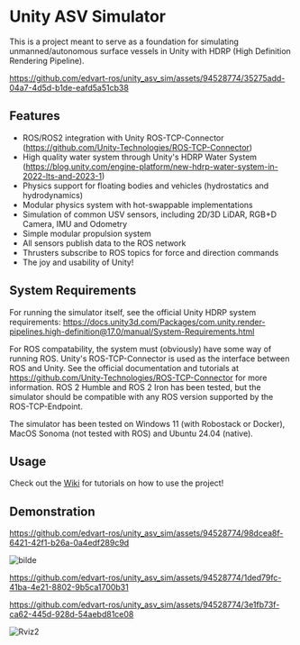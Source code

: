 # Unity ASV Simulator
This is a project meant to serve as a foundation for simulating unmanned/autonomous surface vessels in Unity with HDRP (High Definition Rendering Pipeline).

https://github.com/edvart-ros/unity_asv_sim/assets/94528774/35275add-04a7-4d5d-b1de-eafd5a51cb38

## Features
- ROS/ROS2 integration with Unity ROS-TCP-Connector (https://github.com/Unity-Technologies/ROS-TCP-Connector)
- High quality water system through Unity's HDRP Water System (https://blog.unity.com/engine-platform/new-hdrp-water-system-in-2022-lts-and-2023-1)
- Physics support for floating bodies and vehicles (hydrostatics and hydrodynamics)
- Modular physics system with hot-swappable implementations
- Simulation of common USV sensors, including 2D/3D LiDAR, RGB+D Camera, IMU and Odometry
- Simple modular propulsion system
- All sensors publish data to the ROS network
- Thrusters subscribe to ROS topics for force and direction commands
- The joy and usability of Unity!

## System Requirements
For running the simulator itself, see the official Unity HDRP system requirements: https://docs.unity3d.com/Packages/com.unity.render-pipelines.high-definition@17.0/manual/System-Requirements.html

For ROS compatability, the system must (obviously) have some way of running ROS. Unity's ROS-TCP-Connector is used as the interface between ROS and Unity. See the official documentation and tutorials at https://github.com/Unity-Technologies/ROS-TCP-Connector for more information. ROS 2 Humble and ROS 2 Iron has been tested, but the simulator should be compatible with any ROS version supported by the ROS-TCP-Endpoint.


The simulator has been tested on Windows 11 (with Robostack or Docker), MacOS Sonoma (not tested with ROS) and Ubuntu 24.04 (native). 

## Usage
Check out the [Wiki](https://github.com/edvart-ros/unity_asv_sim/wiki) for tutorials on how to use the project!


## Demonstration
https://github.com/edvart-ros/unity_asv_sim/assets/94528774/98dcea8f-6421-42f1-b26a-0a4edf289c9d

![bilde](https://github.com/edvart-ros/unity_asv_sim/assets/94528774/e7928355-eacf-41d1-8bfe-dcd7cc979207)

https://github.com/edvart-ros/unity_asv_sim/assets/94528774/1ded79fc-41ba-4e21-8802-9b5ca1700b31


https://github.com/edvart-ros/unity_asv_sim/assets/94528774/3e1fb73f-ca62-445d-928d-54aebd81ce08

![Rviz2](https://github.com/edvart-ros/unity_asv_sim/assets/94528774/64f98b1c-11b4-4faf-a298-57d26e832072)
